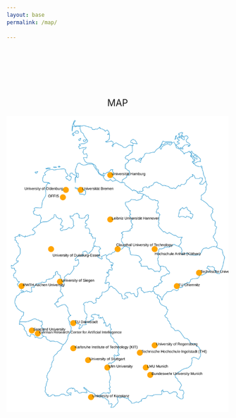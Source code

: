 ```yaml
---
layout: base
permalink: /map/

---
```

<br>
<br>
<br>
<br>
<br>
<h2 style="font-weight: 400; text-align: center">MAP</h2>

<img src="/assets/img/map.svg" alt="Descripción de la imagen" >
